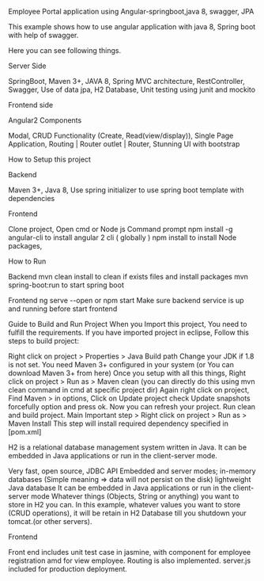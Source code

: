 Employee Portal application using Angular-springboot,java 8, swagger, JPA

This example shows how to use angular application with java 8, Spring boot with help of swagger.

Here you can see following things.

Server Side

SpringBoot,
Maven 3+,
JAVA 8,
Spring MVC architecture,
RestController,
Swagger,
Use of data jpa,
H2 Database,
Unit testing using junit and mockito

Frontend side

Angular2 Components

Modal,
CRUD Functionality (Create, Read(view/display)),
Single Page Application,
Routing | Router outlet | Router,
Stunning UI with bootstrap

How to Setup this project

Backend

Maven 3+,
Java 8,
Use spring initializer to use spring boot template with dependencies

Frontend

Clone project, Open cmd or Node js Command prompt
npm install -g angular-cli to install angular 2 cli ( globally )
npm install to install Node packages,

How to Run

Backend
mvn clean install to clean if exists files and install packages
mvn spring-boot:run to start spring boot

Frontend
ng serve --open or npm start
Make sure backend service is up and running before start frontend

Guide to Build and Run Project
When you Import this project, You need to fulfill the requirements.
If you have imported project in eclipse, Follow this steps to build project:

Right click on project > Properties > Java Build path
Change your JDK if 1.8 is not set.
You need Maven 3+ configured in your system (or You can download Maven 3+ from here)
Once you setup with all this things, Right click on project > Run as > Maven clean (you can directly do this using mvn clean command in cmd at specific project dir)
Again right click on project, Find Maven > in options, Click on Update project check Update snapshots forcefully option and press ok.
Now you can refresh your project. Run clean and build project.
Main Important step > Right click on project > Run as > Maven Install This step will install required dependency specified in [pom.xml]

H2 is a relational database management system written in Java. It can be embedded in Java applications or run in the client-server mode.

Very fast, open source, JDBC API
Embedded and server modes; in-memory databases (Simple meaning => data will not persist on the disk)
lightweight Java database
It can be embedded in Java applications or run in the client-server mode Whatever things (Objects, String or anything) you want to store in H2 you can. In this example, whatever values you want to store (CRUD operations), it will be retain in H2 Database till you shutdown your tomcat.(or other servers).

Frontend

Front end includes unit test case in jasmine, with component for employee registration amd for view employee. Routing is also implemented. server.js included for production deployment.
